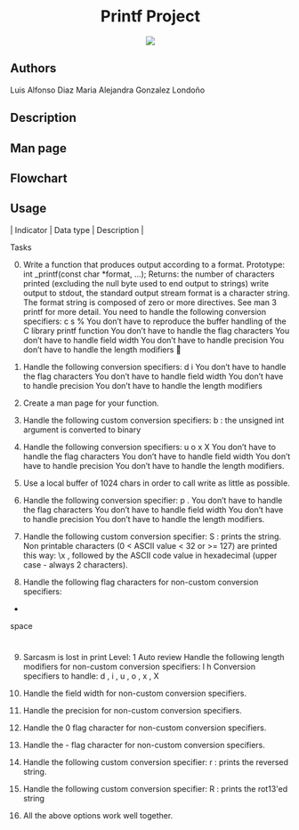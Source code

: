  
<div align="center">
    <h1>Printf Project</h1>
    <img src=
&style=for-the-badge">
</div>

## Authors
Luis Alfonso Diaz
Maria Alejandra Gonzalez Londoño

## Description



## Man page



## Flowchart



## Usage


| Indicator  | Data type | Description |




Tasks

0. Write a function that produces output according to a format.
Prototype:  int _printf(const char *format, ...);
Returns: the number of characters printed (excluding the null byte used to end output to strings)
write output to stdout, the standard output stream
format  is a character string. The format string is composed of zero or more directives. See  man 3
printf  for more detail. You need to handle the following conversion specifiers:
c
s
%
You don’t have to reproduce the buffer handling of the C library  printf  function
You don’t have to handle the flag characters
You don’t have to handle field width
You don’t have to handle precision
You don’t have to handle the length modifiers 

1. Handle the following conversion specifiers:
d
i
You don’t have to handle the flag characters
You don’t have to handle field width
You don’t have to handle precision
You don’t have to handle the length modifiers

2. Create a man page for your function.

3. Handle the following custom conversion specifiers:
b : the unsigned int argument is converted to binary

4. Handle the following conversion specifiers:
u
o
x
X
You don’t have to handle the flag characters
You don’t have to handle field width
You don’t have to handle precision
You don’t have to handle the length modifiers.

5. Use a local buffer of 1024 chars in order to call  write  as little as possible.

6. Handle the following conversion specifier:  p .
You don’t have to handle the flag characters
You don’t have to handle field width
You don’t have to handle precision
You don’t have to handle the length modifiers.

7. Handle the following custom conversion specifier:
S  : prints the string.
Non printable characters (0 < ASCII value < 32 or >= 127) are printed this way:  \x , followed by the
ASCII code value in hexadecimal (upper case - always 2 characters).

8. Handle the following flag characters for non-custom conversion specifiers:
+
space
#

9. Sarcasm is lost in print Level: 1 Auto review
Handle the following length modifiers for non-custom conversion specifiers:
l
h
Conversion specifiers to handle:  d ,  i ,  u ,  o ,  x ,  X

10. Handle the field width for non-custom conversion specifiers.

11. Handle the precision for non-custom conversion specifiers.

12. Handle the  0  flag character for non-custom conversion specifiers.

13. Handle the  -  flag character for non-custom conversion specifiers.

14. Handle the following custom conversion specifier:
r  : prints the reversed string.

15. Handle the following custom conversion specifier:
R : prints the rot13'ed string

16. All the above options work well together.
